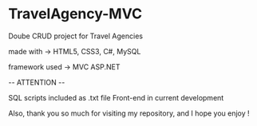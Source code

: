# TravelAgency-MVC
 Doube CRUD project for Travel Agencies

made with ->  HTML5, CSS3, C#, MySQL

framework used -> MVC ASP.NET

-- ATTENTION --

  SQL scripts included as .txt file
  Front-end in current development

  Also, thank you so much for visiting my repository, and I hope you enjoy ! 
